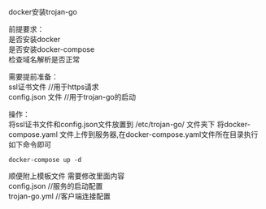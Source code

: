 docker安装trojan-go

前提要求：  
    是否安装docker     
    是否安装docker-compose  
    检查域名解析是否正常  
    
需要提前准备：   
    ssl证书文件    //用于https请求  
    config.json 文件   //用于trojan-go的启动  
    
操作：  
    将ssl证书文件和config.json文件放置到 /etc/trojan-go/ 文件夹下
    将docker-compose.yaml 文件上传到服务器,在docker-compose.yaml文件所在目录执行如下命令即可   
```
docker-compose up -d
```


顺便附上模板文件 需要修改里面内容  
    config.json  //服务的启动配置  
    trojan-go.yml    //客户端连接配置  
    

